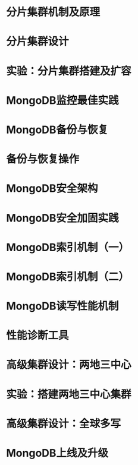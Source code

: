 # 分片集群机制及原理


# 分片集群设计


# 实验：分片集群搭建及扩容


# MongoDB监控最佳实践


# MongoDB备份与恢复


# 备份与恢复操作


# MongoDB安全架构


# MongoDB安全加固实践


# MongoDB索引机制（一）


# MongoDB索引机制（二）


# MongoDB读写性能机制


# 性能诊断工具


# 高级集群设计：两地三中心


# 实验：搭建两地三中心集群


# 高级集群设计：全球多写


# MongoDB上线及升级

